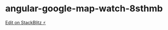 # angular-google-map-watch-8sthmb

[Edit on StackBlitz ⚡️](https://stackblitz.com/edit/angular-google-map-watch-8sthmb)